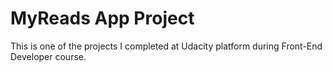 # MyReads App Project

This is one of the projects I completed at Udacity platform during Front-End Developer course.
